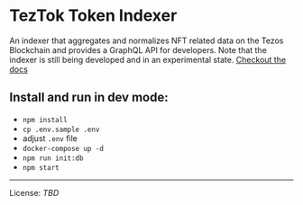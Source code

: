 # TezTok Token Indexer

An indexer that aggregates and normalizes NFT related data on the Tezos Blockchain and provides a GraphQL API for developers.
Note that the indexer is still being developed and in an experimental state. [Checkout the docs](https://github.com/teztok/docs)

## Install and run in dev mode:

* `npm install`
* `cp .env.sample .env`
* adjust `.env` file
* `docker-compose up -d`
* `npm run init:db`
* `npm start`

- - -

License: *TBD*